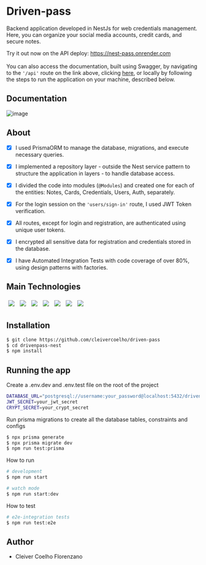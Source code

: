 # Driven-pass

Backend application developed in NestJs for web credentials management. Here, you can organize your social media accounts, credit cards, and secure notes.

Try it out now on the API deploy: https://nest-pass.onrender.com <br/> <br/>
You can also access the documentation, built using Swagger, by navigating to the `'/api'` route on the link above, clicking [here](https://nest-pass.onrender.com/api), or locally by following the steps to run the application on your machine, described below.

## Documentation
![image](https://github.com/CleiverCoelho/driven-pass/assets/102709370/2f7d9ba4-1191-4a0d-80cb-8c97e45ae550)

## About

- [x] I used PrismaORM to manage the database, migrations, and execute necessary queries.
- [x] I implemented a repository layer - outside the Nest service pattern to structure the application in layers - to handle database access.
- [x] I divided the code into modules (`@Modules`) and created one for each of the entities: Notes, Cards, Credentials, Users, Auth, separately.
- [x] For the login session on the `'users/sign-in'` route, I used JWT Token verification.
- [x] All routes, except for login and registration, are authenticated using unique user tokens.
- [x] I encrypted all sensitive data for registration and credentials stored in the database.
- [x] I have Automated Integration Tests with code coverage of over 80%, using design patterns with factories.


## Main Technologies
<p>
  <img style='margin: 5px;' src="https://img.shields.io/badge/PostgreSQL-4169E1.svg?style=for-the-badge&logo=PostgreSQL&logoColor=white"/>
   <img style='margin: 5px;' src="https://img.shields.io/badge/Prisma-2D3748.svg?style=for-the-badge&logo=Prisma&logoColor=white"/>
  <img style='margin: 5px;' src="https://img.shields.io/badge/TypeScript-3178C6.svg?style=for-the-badge&logo=TypeScript&logoColor=white"/>
  <img style='margin: 5px;' src='https://img.shields.io/badge/NestJS-E0234E.svg?style=for-the-badge&logo=NestJS&logoColor=white'>
  <img style='margin: 5px;' src="https://img.shields.io/badge/.ENV-ECD53F.svg?style=for-the-badge&logo=dotenv&logoColor=black"/>
  <img style='margin: 5px;' src="https://img.shields.io/badge/Swagger-85EA2D.svg?style=for-the-badge&logo=Swagger&logoColor=black"/>
  <img style='margin: 5px;' src="https://img.shields.io/badge/Jest-C21325.svg?style=for-the-badge&logo=Jest&logoColor=white"/>
</p>

## Installation

```bash
$ git clone https://github.com/cleivercoelho/driven-pass
$ cd drivenpass-nest
$ npm install
```

## Running the app

Create a .env.dev and .env.test file on the root of the project
```bash
DATABASE_URL="postgresql://username:your_password@localhost:5432/driven-pass-db?schema=public"
JWT_SECRET=your_jwt_secret
CRYPT_SECRET=your_crypt_secret
```

Run prisma migrations to create all the database tables, constraints and configs
```bash
$ npx prisma generate
$ npx prisma migrate dev
$ npm run test:prisma
```

How to run
```bash
# development
$ npm run start

# watch mode
$ npm run start:dev
```

How to test
```bash
# e2e-integration tests
$ npm run test:e2e
```

## Author

- Cleiver Coelho Florenzano
